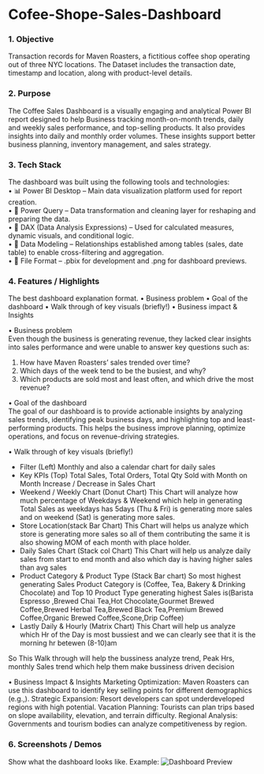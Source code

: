 # Cofee-Shope-Sales-Dashboard

### 1. Objective 
Transaction records for Maven Roasters, a fictitious coffee shop operating out of three NYC locations. The Dataset includes the transaction date, timestamp and location, along with product-level details.


### 2. Purpose 
The Coffee Sales Dashboard is a visually engaging and analytical Power BI report designed to help Business tracking month-on-month trends, daily and weekly sales performance, and top-selling products. It also provides insights into daily and monthly order volumes. These insights support better business planning, inventory management, and sales strategy.


### 3.	Tech Stack 

The dashboard was built using the following tools and technologies:<br>
•	📊 Power BI Desktop – Main data visualization platform used for report creation.<br>
•	📂 Power Query – Data transformation and cleaning layer for reshaping and preparing the data.<br>
•	🧠 DAX (Data Analysis Expressions) – Used for calculated measures, dynamic visuals, and conditional logic.<br>
•	📝 Data Modeling – Relationships established among tables (sales, date table) to enable cross-filtering and aggregation.<br>
•	📁 File Format – .pbix for development and .png for dashboard previews.

### 4.	Features / Highlights
The best dashboard explanation format. 
•	Business problem
•	Goal of the dashboard
•	Walk through of key visuals (briefly!)
•	Business impact & Insights

•	  Business problem <br>
Even though the business is generating revenue, they lacked clear insights into sales performance and were unable to answer key questions such as:

1. How have Maven Roasters’ sales trended over time?
2. Which days of the week tend to be the busiest, and why?
3. Which products are sold most and least often, and which drive the most revenue?

•	 Goal of the dashboard <br>
  The goal of our dashboard is to provide actionable insights by analyzing sales trends, identifying peak business days, and highlighting top and least- performing   products. This helps the business improve planning, optimize operations, and focus on revenue-driving strategies.

•	 Walk through of key visuals (briefly!) <br>
-  Filter (Left)
Monthly and also a calendar chart for daily sales
-  Key KPIs (Top)
Total Sales, Total Orders, Total Qty Sold  with Month on Month Increase / Decrease  in Sales Chart <br>
-  Weekend / Weekly Chart (Donut Chart)
This Chart will analyze how much percentage of Weekdays & Weekend which help in generating Total Sales as weekdays has 5days (Thu & Fri) is generating more sales and on weekend (Sat) is generating more sales. <br>
-  Store Location(stack Bar Chart)
This Chart will helps us analyze which store is generating more sales so all of them contributing the same it is also showing MOM of each month with place holder.<br>
-   Daily Sales Chart (Stack col Chart)
This Chart will help us analyze daily sales from start to end month and also which day is having higher sales than avg sales <br>
-   Product Category  & Product Type  (Stack Bar chart)
So most highest generating Sales Product Category is (Coffee, Tea, Bakery & Drinking Chocolate) and Top 10 Product Type generating highest Sales is(Barista Espresso
,Brewed Chai Tea,Hot Chocolate,Gourmet Brewed Coffee,Brewed Herbal Tea,Brewed Black Tea,Premium Brewed Coffee,Organic Brewed Coffee,Scone,Drip Coffee) <br>
-    Lastly Daily & Hourly (Matrix Chart)
This Chart will help us analyze which Hr of the Day is most bussiest and we can clearly see that it is the morning hr betewen (8-10)am <br>

So This Walk through will help the bussiness analyze trend, Peak Hrs, monthly Sales trend which help them make bussiness driven decision

•	Business Impact & Insights
Marketing Optimization:  Maven Roasters  can use this dashboard to identify key selling points for different demographics (e.g.,).
Strategic Expansion: Resort developers can spot underdeveloped regions with high potential.
Vacation Planning: Tourists can plan trips based on slope availability, elevation, and terrain difficulty.
Regional Analysis: Governments and tourism bodies can analyze competitiveness by region.

### 6.	Screenshots / Demos
Show what the dashboard looks like.
Example: ![Dashboard Preview]()



  

